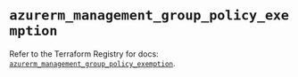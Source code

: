 # `azurerm_management_group_policy_exemption`

Refer to the Terraform Registry for docs: [`azurerm_management_group_policy_exemption`](https://registry.terraform.io/providers/hashicorp/azurerm/4.41.0/docs/resources/management_group_policy_exemption).
